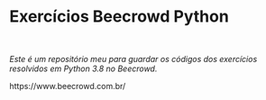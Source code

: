 <h1>Exercícios Beecrowd Python</h1><br>
<p><i>Este é um repositório meu para guardar os códigos dos exercícios resolvidos em Python 3.8 no Beecrowd.</i></p>
<p>https://www.beecrowd.com.br/</p>
